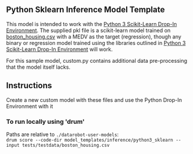 ## Python Sklearn Inference Model Template


This model is intended to work with the [Python 3 Scikit-Learn Drop-In Environment](../../../public_dropin_environments/python3_sklearn/).
The supplied pkl file is a scikit-learn model trained on [boston_housing.csv](../../../tests/testdata/boston_housing.csv)
with a MEDV as the target (regression), though any binary or regression model trained using the libraries
outlined in [Python 3 Scikit-Learn Drop-In Environment](../../../public_dropin_environments/python3_sklearn) will work.

For this sample model, custom.py contains additional data pre-processing that the model itself lacks.

## Instructions
Create a new custom model with these files and use the Python Drop-In Environment with it

### To run locally using 'drum'
Paths are relative to `./datarobot-user-models`:   
`drum score --code-dir model_templates/inference/python3_sklearn --input tests/testdata/boston_housing.csv`
